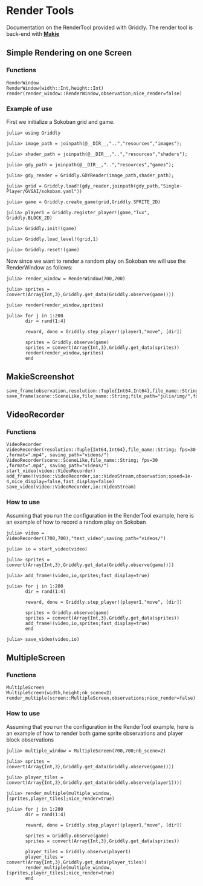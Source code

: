 # Render Tools
Documentation on the RenderTool provided with Griddly. The render tool is back-end with [__Makie__](http://makie.juliaplots.org/stable/)

## Simple Rendering on one Screen
### Functions
```@docs
RenderWindow
RenderWindow(width::Int,height::Int)
render(render_window::RenderWindow,observation;nice_render=false)
```
### Example of use
First we initialize a Sokoban grid and game.
```jldoctest
julia> using Griddly

julia> image_path = joinpath(@__DIR__,"..","resources","images");

julia> shader_path = joinpath(@__DIR__,"..","resources","shaders");

julia> gdy_path = joinpath(@__DIR__,"..","resources","games");

julia> gdy_reader = Griddly.GDYReader(image_path,shader_path);

julia> grid = Griddly.load!(gdy_reader,joinpath(gdy_path,"Single-Player/GVGAI/sokoban.yaml"))

julia> game = Griddly.create_game(grid,Griddly.SPRITE_2D)

julia> player1 = Griddly.register_player!(game,"Tux", Griddly.BLOCK_2D)

julia> Griddly.init!(game)

julia> Griddly.load_level!(grid,1)

julia> Griddly.reset!(game)
```

Now since we want to render a random play on Sokoban we will use the RenderWindow
as follows:

```jldoctest
julia> render_window = RenderWindow(700,700)

julia> sprites = convert(Array{Int,3},Griddly.get_data(Griddly.observe(game))))

julia> render(render_window,sprites)

julia> for j in 1:200
       dir = rand(1:4)

       reward, done = Griddly.step_player!(player1,"move", [dir])

       sprites = Griddly.observe(game)
       sprites = convert(Array{Int,3},Griddly.get_data(sprites))
       render(render_window,sprites)
       end
```

## MakieScreenshot
```@docs
save_frame(observation,resolution::Tuple{Int64,Int64},file_name::String;file_path="julia/img/",format=".png")
save_frame(scene::SceneLike,file_name::String;file_path="julia/img/",format=".png")
```

## VideoRecorder
### Functions
```@docs
VideoRecorder
VideoRecorder(resolution::Tuple{Int64,Int64},file_name::String; fps=30 ,format=".mp4", saving_path="videos/")
VideoRecorder(scene::SceneLike,file_name::String; fps=30 ,format=".mp4", saving_path="videos/")
start_video(video::VideoRecorder)
add_frame!(video::VideoRecorder,io::VideoStream,observation;speed=1e-4,nice_display=false,fast_display=false)
save_video(video::VideoRecorder,io::VideoStream)
```
### How to use
Assuming that you run the configuration in the RenderTool example, here is an
example of how to record a random play on Sokoban

```jldoctests
julia> video = VideoRecorder((700,700),"test_video";saving_path="videos/")

julia> io = start_video(video)

julia> sprites = convert(Array{Int,3},Griddly.get_data(Griddly.observe(game))))

julia> add_frame!(video,io,sprites;fast_display=true)

julia> for j in 1:200
       dir = rand(1:4)

       reward, done = Griddly.step_player!(player1,"move", [dir])

       sprites = Griddly.observe(game)
       sprites = convert(Array{Int,3},Griddly.get_data(sprites))
       add_frame!(video,io,sprites;fast_display=true)
       end

julia> save_video(video,io)
```

## MultipleScreen
### Functions
```@docs
MultipleScreen
MultipleScreen(width,height;nb_scene=2)
render_multiple(screen::MultipleScreen,observations;nice_render=false)
```
### How to use
Assuming that you run the configuration in the RenderTool example, here is an
example of how to render both game sprite observations and player block observations

```jldoctests
julia> multiple_window = MultipleScreen(700,700;nb_scene=2)

julia> sprites = convert(Array{Int,3},Griddly.get_data(Griddly.observe(game))))

julia> player_tiles = convert(Array{Int,3},Griddly.get_data(Griddly.observe(player1))))

julia> render_multiple(multiple_window,[sprites,player_tiles];nice_render=true)

julia> for j in 1:200
       dir = rand(1:4)

       reward, done = Griddly.step_player!(player1,"move", [dir])

       sprites = Griddly.observe(game)
       sprites = convert(Array{Int,3},Griddly.get_data(sprites))

       player_tiles = Griddly.observe(player1)
       player_tiles = convert(Array{Int,3},Griddly.get_data(player_tiles))
       render_multiple(multiple_window,[sprites,player_tiles];nice_render=true)
       end
```
